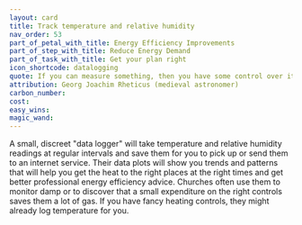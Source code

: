 ```yaml
---
layout: card
title: Track temperature and relative humidity
nav_order: 53
part_of_petal_with_title: Energy Efficiency Improvements
part_of_step_with_title: Reduce Energy Demand
part_of_task_with_title: Get your plan right
icon_shortcode: datalogging
quote: If you can measure something, then you have some control over it.
attribution: Georg Joachim Rheticus (medieval astronomer)
carbon_number: 
cost: 
easy_wins: 
magic_wand: 
---
```


<p>A small, discreet "data logger" will take temperature and relative humidity readings at regular intervals and save them for you to pick up or send them to an internet service. Their data plots will show you trends and patterns that will help you get the heat to the right places at the right times and get better professional energy efficiency advice.  Churches often use them to monitor damp or to discover that a small expenditure on the right controls saves them a lot of gas. If you have fancy heating controls, they might already log temperature for you.</p> 
